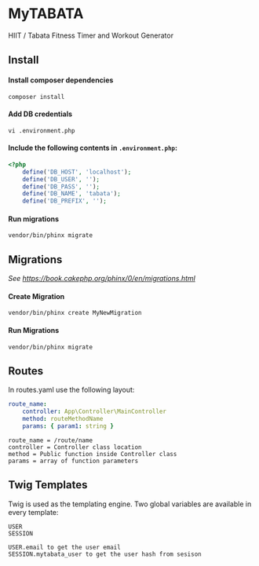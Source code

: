 # MyTABATA
HIIT / Tabata Fitness Timer and Workout Generator

## Install

#### Install composer dependencies

`composer install`

#### Add DB credentials

`vi .environment.php`

#### Include the following contents in `.environment.php`:

```php
<?php
    define('DB_HOST', 'localhost');
    define('DB_USER', '');
    define('DB_PASS', '');
    define('DB_NAME', 'tabata');
    define('DB_PREFIX', '');
```

#### Run migrations

`vendor/bin/phinx migrate`

## Migrations

_See https://book.cakephp.org/phinx/0/en/migrations.html_

#### Create Migration
`vendor/bin/phinx create MyNewMigration`

#### Run Migrations
`vendor/bin/phinx migrate`

## Routes
In routes.yaml use the following layout:
```yaml
route_name:
    controller: App\Controller\MainController
    method: routeMethodName
    params: { param1: string }
```
```text
route_name = /route/name
controller = Controller class location
method = Public function inside Controller class
params = array of function parameters
```

## Twig Templates

Twig is used as the templating engine. Two global variables are available in every template:
```
USER
SESSION

USER.email to get the user email
SESSION.mytabata_user to get the user hash from sesison
```
